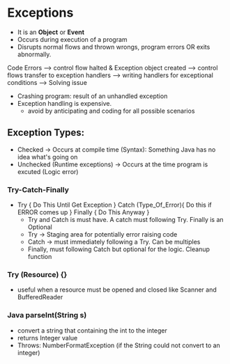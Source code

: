 # Exceptions
* It is an **Object** or **Event**
* Occurs during execution of a program
* Disrupts normal flows and thrown wrongs, program errors OR exits abnormally.

Code Errors --> control flow halted & Exception object created --> control flows transfer to exception handlers --> writing handlers for exceptional conditions --> Solving issue

* Crashing program: result of an unhandled exception
* Exception handling is expensive.
    * avoid by anticipating and coding for all possible scenarios
 
 ## Exception Types:
 * Checked -> Occurs at compile time (Syntax): Something Java has no idea what's going on
 * Unchecked (Runtime exceptions) -> Occurs at the time program is excuted (Logic error)

### Try-Catch-Finally
* Try {
  Do This Until Get Exception
  } Catch (Type_Of_Error){
  Do this if ERROR comes up
  } Finally {
  Do This Anyway
  }
  * Try and Catch is must have. A catch must following Try. Finally is an Optional
  * Try -> Staging area for potentially error raising code
  * Catch -> must immediately following a Try. Can be multiples
  * Finally, must following Catch but optional for the logic. Cleanup function
  
  
### Try (Resource) {}
* useful when a resource  must be opened and closed like Scanner and BufferedReader



### Java parseInt(String s)
* convert a string that containing the int to the  integer
* returns Integer value
* Throws: NumberFormatException (if the String could not convert to an integer)
